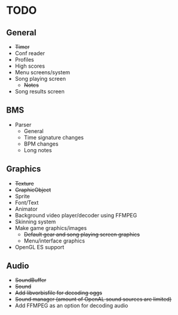 TODO
====

General
-------

* <del>Timer</del>
* Conf reader
* Profiles
* High scores
* Menu screens/system
* Song playing screen
    * <del>Notes</del>
* Song results screen

BMS
---

* Parser
    * General
    * Time signature changes
    * BPM changes
    * Long notes

Graphics
--------

* <del>Texture</del>
* <del>GraphicObject</del>
* Sprite 
* Font/Text 
* Animator
* Background video player/decoder using FFMPEG
* Skinning system
* Make game graphics/images 
    * <del>Default gear and song playing screen graphics </del>
    * Menu/interface graphics
* OpenGL ES support

Audio
-----

* <del>SoundBuffer</del>
* <del>Sound</del>
* <del>Add libvorbisfile for decoding oggs</del>
* <del>Sound manager (amount of OpenAL sound sources are limited)</del>
* Add FFMPEG as an option for decoding audio

